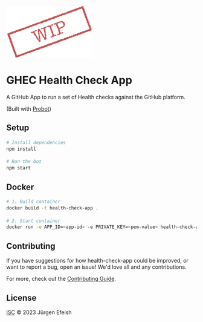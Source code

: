 ![wip](docs/images/WIP.png)

# GHEC Health Check App

 A GitHub App  to run a set of Health checks against the GitHub platform.

(Built with [Probot](https://github.com/probot/probot))

## Setup

```sh
# Install dependencies
npm install

# Run the bot
npm start
```

## Docker

```sh
# 1. Build container
docker build -t health-check-app .

# 2. Start container
docker run -e APP_ID=<app-id> -e PRIVATE_KEY=<pem-value> health-check-app
```

## Contributing

If you have suggestions for how health-check-app could be improved, or want to report a bug, open an issue! We'd love all and any contributions.

For more, check out the [Contributing Guide](CONTRIBUTING.md).

## License

[ISC](LICENSE) © 2023 Jürgen Efeish
